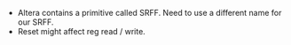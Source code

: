 - Altera contains a primitive called SRFF. Need to use a different name for our SRFF.
- Reset might affect reg read / write.
